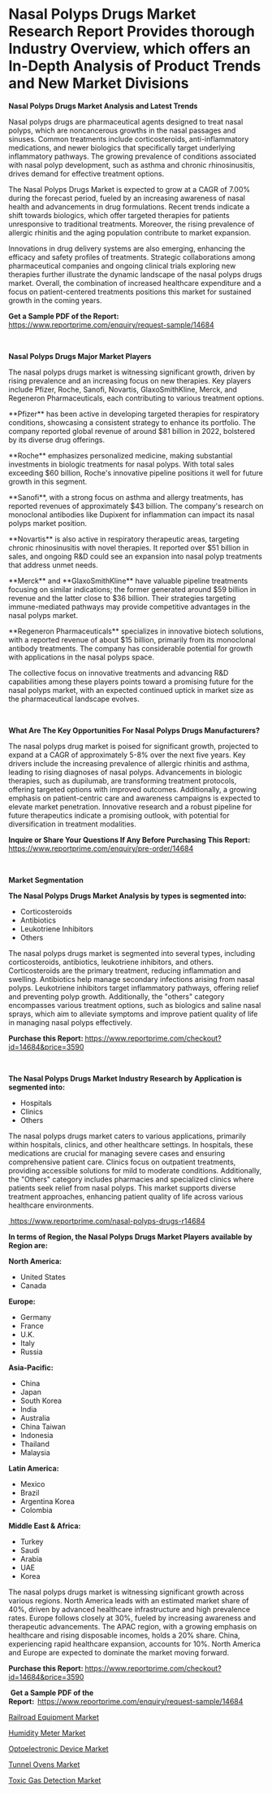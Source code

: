 <p><h1>Nasal Polyps Drugs Market Research Report Provides thorough Industry Overview, which offers an In-Depth Analysis of Product Trends and New Market Divisions</h1></p><p><strong>Nasal Polyps Drugs Market Analysis and Latest Trends</strong></p>
<p><p>Nasal polyps drugs are pharmaceutical agents designed to treat nasal polyps, which are noncancerous growths in the nasal passages and sinuses. Common treatments include corticosteroids, anti-inflammatory medications, and newer biologics that specifically target underlying inflammatory pathways. The growing prevalence of conditions associated with nasal polyp development, such as asthma and chronic rhinosinusitis, drives demand for effective treatment options.</p><p>The Nasal Polyps Drugs Market is expected to grow at a CAGR of 7.00% during the forecast period, fueled by an increasing awareness of nasal health and advancements in drug formulations. Recent trends indicate a shift towards biologics, which offer targeted therapies for patients unresponsive to traditional treatments. Moreover, the rising prevalence of allergic rhinitis and the aging population contribute to market expansion.</p><p>Innovations in drug delivery systems are also emerging, enhancing the efficacy and safety profiles of treatments. Strategic collaborations among pharmaceutical companies and ongoing clinical trials exploring new therapies further illustrate the dynamic landscape of the nasal polyps drugs market. Overall, the combination of increased healthcare expenditure and a focus on patient-centered treatments positions this market for sustained growth in the coming years.</p></p>
<p><strong>Get a Sample PDF of the Report:&nbsp;</strong> <a href="https://www.reportprime.com/enquiry/request-sample/14684?utm_campaign=2821&utm_medium=2&utm_source=Github&utm_content=ia&utm_term=20032025&utm_id=nasal-polyps-drugs">https://www.reportprime.com/enquiry/request-sample/14684</a></p>
<p>&nbsp;</p>
<p><strong>Nasal Polyps Drugs Major Market Players</strong></p>
<p><p>The nasal polyps drugs market is witnessing significant growth, driven by rising prevalence and an increasing focus on new therapies. Key players include Pfizer, Roche, Sanofi, Novartis, GlaxoSmithKline, Merck, and Regeneron Pharmaceuticals, each contributing to various treatment options.</p><p>**Pfizer** has been active in developing targeted therapies for respiratory conditions, showcasing a consistent strategy to enhance its portfolio. The company reported global revenue of around $81 billion in 2022, bolstered by its diverse drug offerings.</p><p>**Roche** emphasizes personalized medicine, making substantial investments in biologic treatments for nasal polyps. With total sales exceeding $60 billion, Roche's innovative pipeline positions it well for future growth in this segment.</p><p>**Sanofi**, with a strong focus on asthma and allergy treatments, has reported revenues of approximately $43 billion. The company's research on monoclonal antibodies like Dupixent for inflammation can impact its nasal polyps market position.</p><p>**Novartis** is also active in respiratory therapeutic areas, targeting chronic rhinosinusitis with novel therapies. It reported over $51 billion in sales, and ongoing R&D could see an expansion into nasal polyp treatments that address unmet needs.</p><p>**Merck** and **GlaxoSmithKline** have valuable pipeline treatments focusing on similar indications; the former generated around $59 billion in revenue and the latter close to $36 billion. Their strategies targeting immune-mediated pathways may provide competitive advantages in the nasal polyps market.</p><p>**Regeneron Pharmaceuticals** specializes in innovative biotech solutions, with a reported revenue of about $15 billion, primarily from its monoclonal antibody treatments. The company has considerable potential for growth with applications in the nasal polyps space.</p><p>The collective focus on innovative treatments and advancing R&D capabilities among these players points toward a promising future for the nasal polyps market, with an expected continued uptick in market size as the pharmaceutical landscape evolves.</p></p>
<p>&nbsp;</p>
<p><strong>What Are The Key Opportunities For Nasal Polyps Drugs Manufacturers?</strong></p>
<p><p>The nasal polyps drug market is poised for significant growth, projected to expand at a CAGR of approximately 5-8% over the next five years. Key drivers include the increasing prevalence of allergic rhinitis and asthma, leading to rising diagnoses of nasal polyps. Advancements in biologic therapies, such as dupilumab, are transforming treatment protocols, offering targeted options with improved outcomes. Additionally, a growing emphasis on patient-centric care and awareness campaigns is expected to elevate market penetration. Innovative research and a robust pipeline for future therapeutics indicate a promising outlook, with potential for diversification in treatment modalities.</p></p>
<p><strong>Inquire or Share Your Questions If Any Before Purchasing This Report:</strong> <a href="https://www.reportprime.com/enquiry/pre-order/14684?utm_campaign=2821&utm_medium=2&utm_source=Github&utm_content=ia&utm_term=20032025&utm_id=nasal-polyps-drugs">https://www.reportprime.com/enquiry/pre-order/14684</a></p>
<p>&nbsp;</p>
<p><strong>Market Segmentation</strong></p>
<p><strong>The Nasal Polyps Drugs Market Analysis by types is segmented into:</strong></p>
<p><ul><li>Corticosteroids</li><li>Antibiotics</li><li>Leukotriene Inhibitors</li><li>Others</li></ul></p>
<p><p>The nasal polyps drugs market is segmented into several types, including corticosteroids, antibiotics, leukotriene inhibitors, and others. Corticosteroids are the primary treatment, reducing inflammation and swelling. Antibiotics help manage secondary infections arising from nasal polyps. Leukotriene inhibitors target inflammatory pathways, offering relief and preventing polyp growth. Additionally, the "others" category encompasses various treatment options, such as biologics and saline nasal sprays, which aim to alleviate symptoms and improve patient quality of life in managing nasal polyps effectively.</p></p>
<p><strong>Purchase this Report:&nbsp;</strong><a href="https://www.reportprime.com/checkout?id=14684&price=3590&utm_campaign=2821&utm_medium=2&utm_source=Github&utm_content=ia&utm_term=20032025&utm_id=nasal-polyps-drugs">https://www.reportprime.com/checkout?id=14684&price=3590</a></p>
<p>&nbsp;</p>
<p><strong>The Nasal Polyps Drugs Market Industry Research by Application is segmented into:</strong></p>
<p><ul><li>Hospitals</li><li>Clinics</li><li>Others</li></ul></p>
<p><p>The nasal polyps drugs market caters to various applications, primarily within hospitals, clinics, and other healthcare settings. In hospitals, these medications are crucial for managing severe cases and ensuring comprehensive patient care. Clinics focus on outpatient treatments, providing accessible solutions for mild to moderate conditions. Additionally, the "Others" category includes pharmacies and specialized clinics where patients seek relief from nasal polyps. This market supports diverse treatment approaches, enhancing patient quality of life across various healthcare environments.</p></p>
<p><a href="https://www.reportprime.com/nasal-polyps-drugs-r14684?utm_campaign=2821&utm_medium=2&utm_source=Github&utm_content=ia&utm_term=20032025&utm_id=nasal-polyps-drugs">&nbsp;https://www.reportprime.com/nasal-polyps-drugs-r14684</a></p>
<p><strong>In terms of Region, the Nasal Polyps Drugs Market Players available by Region are:</strong></p>
<p>
    <p> <strong> North America: </strong>
        <ul>
            <li>United States</li>
            <li>Canada</li>
        </ul>
        </p> 
    <p> <strong> Europe: </strong>
        <ul>
            <li>Germany</li>
            <li>France</li>
            <li>U.K.</li>
            <li>Italy</li>
            <li>Russia</li>
        </ul>
        </p> 
    <p> <strong> Asia-Pacific: </strong>
        <ul>
            <li>China</li>
            <li>Japan</li>
            <li>South Korea</li>
            <li>India</li>
            <li>Australia</li>
            <li>China Taiwan</li>
            <li>Indonesia</li>
            <li>Thailand</li>
            <li>Malaysia</li>
        </ul>
        </p> 
    <p> <strong> Latin America: </strong>
        <ul>
            <li>Mexico</li>
            <li>Brazil</li>
            <li>Argentina Korea</li>
            <li>Colombia</li>
        </ul>
        </p> 
    <p> <strong> Middle East & Africa: </strong>
        <ul>
            <li>Turkey</li>
            <li>Saudi</li>
            <li>Arabia</li>
            <li>UAE</li>
            <li>Korea</li>
        </ul>
    </p>
    </p>
<p><p>The nasal polyps drugs market is witnessing significant growth across various regions. North America leads with an estimated market share of 40%, driven by advanced healthcare infrastructure and high prevalence rates. Europe follows closely at 30%, fueled by increasing awareness and therapeutic advancements. The APAC region, with a growing emphasis on healthcare and rising disposable incomes, holds a 20% share. China, experiencing rapid healthcare expansion, accounts for 10%. North America and Europe are expected to dominate the market moving forward.</p></p>
<p><strong>Purchase this Report: </strong><a href="https://www.reportprime.com/checkout?id=14684&price=3590&utm_campaign=2821&utm_medium=2&utm_source=Github&utm_content=ia&utm_term=20032025&utm_id=nasal-polyps-drugs">https://www.reportprime.com/checkout?id=14684&price=3590</a></p>
<p>&nbsp;<strong>Get a Sample PDF of the Report:&nbsp;&nbsp;</strong><a href="https://www.reportprime.com/enquiry/request-sample/14684?utm_campaign=2821&utm_medium=2&utm_source=Github&utm_content=ia&utm_term=20032025&utm_id=nasal-polyps-drugs">https://www.reportprime.com/enquiry/request-sample/14684</a></p>
<p><strong></strong></p>
<p><p><a href="https://www.linkedin.com/pulse/railroad-equipment-market-future-analysis-its-size-technology-hhjpe?utm_campaign=2821&utm_medium=2&utm_source=Github&utm_content=ia&utm_term=20032025&utm_id=nasal-polyps-drugs">Railroad Equipment Market</a></p><p><a href="https://www.linkedin.com/pulse/humidity-meter-market-analysis-driving-business-advancement-hz9ue?utm_campaign=2821&utm_medium=2&utm_source=Github&utm_content=ia&utm_term=20032025&utm_id=nasal-polyps-drugs">Humidity Meter Market</a></p><p><a href="https://www.linkedin.com/pulse/optoelectronic-device-market-size-share-growth-analysis-gkb4e?utm_campaign=2821&utm_medium=2&utm_source=Github&utm_content=ia&utm_term=20032025&utm_id=nasal-polyps-drugs">Optoelectronic Device Market</a></p><p><a href="https://www.linkedin.com/pulse/revenue-growth-forecast-tunnel-ovens-market-55-cagr-from-qw26e?utm_campaign=2821&utm_medium=2&utm_source=Github&utm_content=ia&utm_term=20032025&utm_id=nasal-polyps-drugs">Tunnel Ovens Market</a></p><p><a href="https://www.linkedin.com/pulse/navigating-competitive-landscape-toxic-gas-detection-industry-lwkse?utm_campaign=2821&utm_medium=2&utm_source=Github&utm_content=ia&utm_term=20032025&utm_id=nasal-polyps-drugs">Toxic Gas Detection Market</a></p></p>